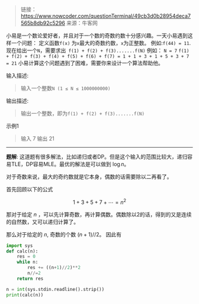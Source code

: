 
>链接：https://www.nowcoder.com/questionTerminal/49cb3d0b28954deca7565b8db92c5296
来源：牛客网

小易是一个数论爱好者，并且对于一个数的奇数约数十分感兴趣。一天小易遇到这样一个问题： 定义函数`f(x)` 为`x`最大的奇数约数，`x`为正整数。 例如:`f(44) = 11`.
现在给出一个`N`，需要求出` f(1) + f(2) + f(3).......f(N)`
例如： `N = 7`
`f(1) + f(2) + f(3) + f(4) + f(5) + f(6) + f(7) = 1 + 1 + 3 + 1 + 5 + 3 + 7 = 21`
小易计算这个问题遇到了困难，需要你来设计一个算法帮助他。

输入描述:
>输入一个整数`N (1 ≤ N ≤ 1000000000)`

输出描述:
>输出一个整数，即为`f(1) + f(2) + f(3).......f(N)`

示例1
>输入 7
输出 21

---
**题解**:
这道题有很多解法，比如递归或者DP。但是这个输入的范围比较大，递归容易TLE，DP容易MLE。最优的解法是可以做到 $\log n$。

对于奇数来说，最大的奇约数就是它本身，偶数的话需要除以二再看了。

首先回顾以下的公式

$$
1+3+5+7+\cdots=n^2
$$

那对于给定 $n$ ，可以先计算奇数，再计算偶数。偶数除以2的话，得到的又是连续的自然数，又可以递归计算了。

那么对于给定的 $n$, 奇数的个数 $(n+1)//2$。
因此有

```python
import sys
def calc(n):
    res = 0
    while n:
        res += ((n+1)//2)**2
        n//=2
    return res

n = int(sys.stdin.readline().strip())
print(calc(n))
```
